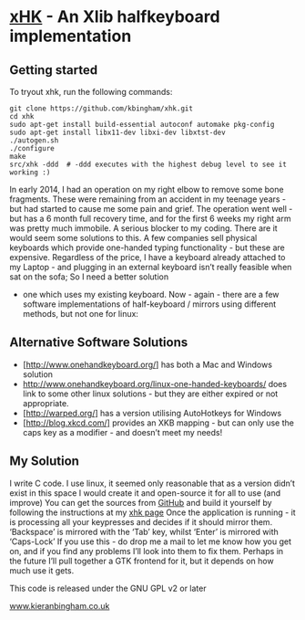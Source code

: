 [xHK] - An Xlib halfkeyboard implementation
===========================================

Getting started
---------------

To tryout xhk, run the following commands:

    git clone https://github.com/kbingham/xhk.git
    cd xhk
    sudo apt-get install build-essential autoconf automake pkg-config
    sudo apt-get install libx11-dev libxi-dev libxtst-dev
    ./autogen.sh
    ./configure
    make
    src/xhk -ddd  # -ddd executes with the highest debug level to see it working :)

In early 2014, I had an operation on my right elbow to remove some
bone fragments. These were remaining from an accident in my teenage
years - but had started to cause me some pain and grief. The operation
went well - but has a 6 month full recovery time, and for the first 6
weeks my right arm was pretty much immobile. A serious blocker to my
coding. There are it would seem some solutions to this. A few companies
sell physical keyboards which provide one-handed typing functionality -
but these are expensive. Regardless of the price, I have a keyboard
already attached to my Laptop - and plugging in an external keyboard
isn’t really feasible when sat on the sofa; So I need a better solution
- one which uses my existing keyboard. Now - again - there are a few
software implementations of half-keyboard / mirrors using different
methods, but not one for linux:

Alternative Software Solutions
------------------------------

-   [http://www.onehandkeyboard.org/] has both a Mac and Windows
    solution
-   <http://www.onehandkeyboard.org/linux-one-handed-keyboards/> does
    link to some other linux solutions - but they are either expired or
    not appropriate.
-   [http://warped.org/] has a version utilising AutoHotkeys for Windows
-   [http://blog.xkcd.com/] provides an XKB mapping - but can only use
    the caps key as a modifier - and doesn’t meet my needs!

My Solution
-----------

I write C code. I use linux, it seemed only reasonable that as a version
didn’t exist in this space I would create it and open-source it for all
to use (and improve) You can get the sources from [GitHub] and build it
yourself by following the instructions at my [xhk page][xHK] Once the
application is running - it is processing all your keypresses and
decides if it should mirror them. ‘Backspace’ is mirrored with the ‘Tab’
key, whilst ‘Enter’ is mirrored with ‘Caps-Lock’ If you use this - do
drop me a mail to let me know how you get on, and if you find any
problems I’ll look into them to fix them. Perhaps in the future I’ll
pull together a GTK frontend for it, but it depends on how much use it
gets.

  [xHK]: http://kieranbingham.co.uk/xhk/ "xhk"
  [http://www.onehandkeyboard.org/]: http://www.onehandkeyboard.org/download/
    "MacOS/Windows software"
  [http://warped.org/]: http://warped.org/blog/2008/10/06/the-free-one-handed-keyboard/
    "Autokeys implementation"
  [http://blog.xkcd.com/]: http://blog.xkcd.com/2007/08/14/mirrorboard-a-one-handed-keyboard-layout-for-the-lazy/
    "XKCD MirrorBoard"
  [GitHub]: https://github.com/kbingham/xhk "xhk @ GitHub"



This code is released under the GNU GPL v2 or later

www.kieranbingham.co.uk
